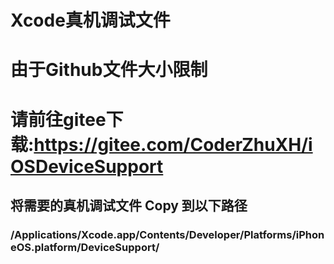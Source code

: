 #	Xcode真机调试文件

#	由于Github文件大小限制

#	请前往gitee下载:https://gitee.com/CoderZhuXH/iOSDeviceSupport


##	将需要的真机调试文件 Copy 到以下路径

###	/Applications/Xcode.app/Contents/Developer/Platforms/iPhoneOS.platform/DeviceSupport/